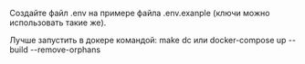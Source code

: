 Создайте файл .env на примере файла .env.exanple (ключи можно использовать такие же). 

Лучше запустить в докере командой: make dc или docker-compose up --build --remove-orphans
